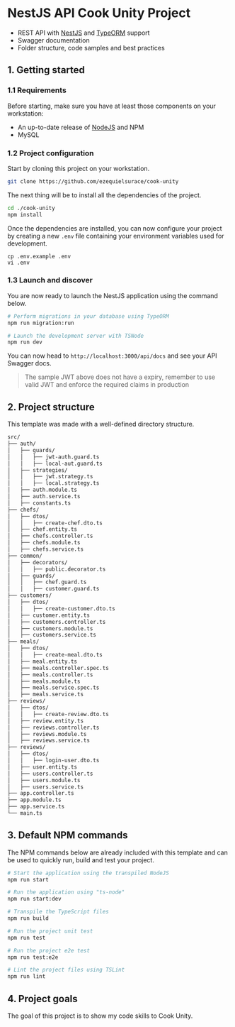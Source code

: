 # NestJS API Cook Unity Project

- REST API with [NestJS](https://nestjs.com/) and [TypeORM](http://typeorm.io) support 
- Swagger documentation
- Folder structure, code samples and best practices

## 1. Getting started

### 1.1 Requirements

Before starting, make sure you have at least those components on your workstation:

- An up-to-date release of [NodeJS](https://nodejs.org/) and NPM
- MySQL

### 1.2 Project configuration

Start by cloning this project on your workstation.

``` sh
git clone https://github.com/ezequielsurace/cook-unity
```

The next thing will be to install all the dependencies of the project.

```sh
cd ./cook-unity
npm install
```

Once the dependencies are installed, you can now configure your project by creating a new `.env` file containing your environment variables used for development.

```
cp .env.example .env
vi .env
```


### 1.3 Launch and discover

You are now ready to launch the NestJS application using the command below.

```sh
# Perform migrations in your database using TypeORM
npm run migration:run

# Launch the development server with TSNode
npm run dev
```

You can now head to `http://localhost:3000/api/docs` and see your API Swagger docs. 


> The sample JWT above does not have a expiry, remember to use valid JWT and enforce the required claims in production

## 2. Project structure

This template was made with a well-defined directory structure.

```sh
src/
├── auth/
│   ├── guards/
│   │   ├── jwt-auth.guard.ts
│   │   ├── local-aut.guard.ts
│   ├── strategies/
│   │   ├── jwt.strategy.ts
│   │   ├── local.strategy.ts
│   ├── auth.module.ts
│   ├── auth.service.ts
│   ├── constants.ts
├── chefs/
│   ├── dtos/
│   │   ├── create-chef.dto.ts
│   ├── chef.entity.ts
│   ├── chefs.controller.ts
│   ├── chefs.module.ts
│   ├── chefs.service.ts
├── common/
│   ├── decorators/
│   │   ├── public.decorator.ts
│   ├── guards/
│   │   ├── chef.guard.ts
│   │   ├── customer.guard.ts
├── customers/
│   ├── dtos/
│   │   ├── create-customer.dto.ts
│   ├── customer.entity.ts
│   ├── customers.controller.ts
│   ├── customers.module.ts
│   ├── customers.service.ts
├── meals/
│   ├── dtos/
│   │   ├── create-meal.dto.ts
│   ├── meal.entity.ts
│   ├── meals.controller.spec.ts
│   ├── meals.controller.ts
│   ├── meals.module.ts
│   ├── meals.service.spec.ts
│   ├── meals.service.ts
├── reviews/
│   ├── dtos/
│   │   ├── create-review.dto.ts
│   ├── review.entity.ts
│   ├── reviews.controller.ts
│   ├── reviews.module.ts
│   ├── reviews.service.ts
├── reviews/
│   ├── dtos/
│   │   ├── login-user.dto.ts
│   ├── user.entity.ts
│   ├── users.controller.ts
│   ├── users.module.ts
│   ├── users.service.ts
├── app.controller.ts
├── app.module.ts
├── app.service.ts
└── main.ts
```

## 3. Default NPM commands

The NPM commands below are already included with this template and can be used to quickly run, build and test your project.

```sh
# Start the application using the transpiled NodeJS
npm run start

# Run the application using "ts-node"
npm run start:dev

# Transpile the TypeScript files
npm run build

# Run the project unit test
npm run test

# Run the project e2e test
npm run test:e2e

# Lint the project files using TSLint
npm run lint
```

## 4. Project goals

The goal of this project is to show my code skills to Cook Unity.
